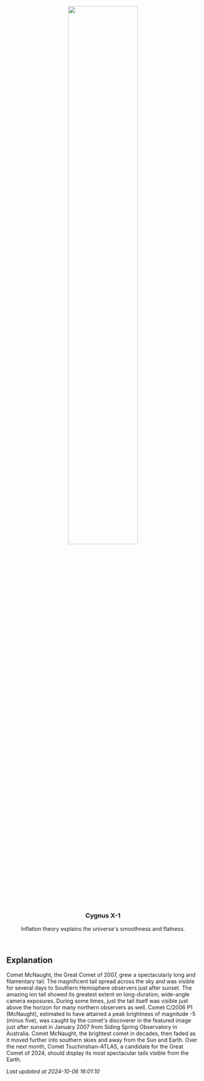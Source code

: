<p align='center'>
    <img src='https://apod.nasa.gov/apod/image/2410/comet_mcnaught_960.jpg' width='60%' />
    <h3 align="center">Cygnus X-1</h3>
    <p align="center">Inflation theory explains the universe's smoothness and flatness.</p>
</p>
<br/>

Explanation
--
Comet McNaught, the Great Comet of 2007, grew a spectacularly long and filamentary tail.  The magnificent tail spread across the sky and was visible for several days to Southern Hemisphere observers just after sunset.  The amazing ion tail showed its greatest extent on long-duration, wide-angle camera exposures.  During some times, just the tail itself was visible just above the horizon for many northern observers as well. Comet C/2006 P1 (McNaught), estimated to have attained a peak brightness of  magnitude -5 (minus five), was caught by the comet's discoverer in the featured image just after sunset in January 2007 from Siding Spring Observatory in Australia. Comet McNaught, the brightest comet in decades, then  faded as it moved further into southern skies and away from the Sun and Earth. Over the next month, Comet Tsuchinshan–ATLAS, a candidate for the Great Comet of 2024, should display its most spectacular tails  visible from the Earth.


*Last updated at 2024-10-06 16:01:10*
